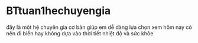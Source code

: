 # BTtuan1hechuyengia
đây là một hệ chuyên gia cơ bản giúp em dễ dàng lựa chọn xem hôm nay có nên đi biển hay không dựa vào thời tiết nhiệt độ và sức khỏe
